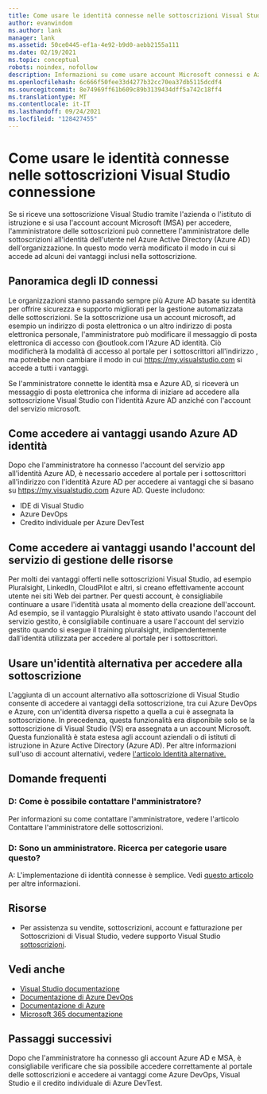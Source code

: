 ```yaml
---
title: Come usare le identità connesse nelle sottoscrizioni Visual Studio | Microsoft Docs
author: evanwindom
ms.author: lank
manager: lank
ms.assetid: 50ce0445-ef1a-4e92-b9d0-aebb2155a111
ms.date: 02/19/2021
ms.topic: conceptual
robots: noindex, nofollow
description: Informazioni su come usare account Microsoft connessi e Azure Active Directory identità
ms.openlocfilehash: 6c666f50fee33d4277b32cc70ea37db5115dcdf4
ms.sourcegitcommit: 8e74969ff61b609c89b3139434dff5a742c18ff4
ms.translationtype: MT
ms.contentlocale: it-IT
ms.lasthandoff: 09/24/2021
ms.locfileid: "128427455"
---
```

# <a name="how-to-use-connected-identities-in-visual-studio-subscriptions"></a>Come usare le identità connesse nelle sottoscrizioni Visual Studio connessione
Se si riceve una sottoscrizione Visual Studio tramite l'azienda o l'istituto di istruzione e si usa l'account account Microsoft (MSA) per accedere, l'amministratore delle sottoscrizioni può connettere l'amministratore delle sottoscrizioni all'identità dell'utente nel Azure Active Directory (Azure AD) dell'organizzazione.  In questo modo verrà modificato il modo in cui si accede ad alcuni dei vantaggi inclusi nella sottoscrizione. 

## <a name="overview-of-connected-ids"></a>Panoramica degli ID connessi
Le organizzazioni stanno passando sempre più Azure AD basate su identità per offrire sicurezza e supporto migliorati per la gestione automatizzata delle sottoscrizioni.  Se la sottoscrizione usa un account microsoft, ad esempio un indirizzo di posta elettronica o un altro indirizzo di posta elettronica personale, l'amministratore può modificare il messaggio di posta elettronica di accesso con @outlook.com l'Azure AD identità.  Ciò modificherà la modalità di accesso al portale per i sottoscrittori all'indirizzo , ma potrebbe non cambiare il modo in cui https://my.visualstudio.com si accede a tutti i vantaggi.  

Se l'amministratore connette le identità msa e Azure AD, si riceverà un messaggio di posta elettronica che informa di iniziare ad accedere alla sottoscrizione Visual Studio con l'identità Azure AD anziché con l'account del servizio microsoft. 

## <a name="how-to-access-benefits-using-azure-ad-identities"></a>Come accedere ai vantaggi usando Azure AD identità
Dopo che l'amministratore ha connesso l'account del servizio app all'identità Azure AD, è necessario accedere al portale per i sottoscrittori all'indirizzo con l'identità Azure AD per accedere ai vantaggi che si basano su https://my.visualstudio.com Azure AD.  Queste includono:
- IDE di Visual Studio
- Azure DevOps
- Credito individuale per Azure DevTest

## <a name="how-to-access-benefits-using-your-msa"></a>Come accedere ai vantaggi usando l'account del servizio di gestione delle risorse
Per molti dei vantaggi offerti nelle sottoscrizioni Visual Studio, ad esempio Pluralsight, LinkedIn, CloudPilot e altri, si creano effettivamente account utente nei siti Web dei partner.  Per questi account, è consigliabile continuare a usare l'identità usata al momento della creazione dell'account.  Ad esempio, se il vantaggio Pluralsight è stato attivato usando l'account del servizio gestito, è consigliabile continuare a usare l'account del servizio gestito quando si esegue il training pluralsight, indipendentemente dall'identità utilizzata per accedere al portale per i sottoscrittori.  

## <a name="use-an-alternate-identity-to-access-your-subscription"></a>Usare un'identità alternativa per accedere alla sottoscrizione
L'aggiunta di un account alternativo alla sottoscrizione di Visual Studio consente di accedere ai vantaggi della sottoscrizione, tra cui Azure DevOps e Azure, con un'identità diversa rispetto a quella a cui è assegnata la sottoscrizione. In precedenza, questa funzionalità era disponibile solo se la sottoscrizione di Visual Studio (VS) era assegnata a un account Microsoft. Questa funzionalità è stata estesa agli account aziendali o di istituti di istruzione in Azure Active Directory (Azure AD).  Per altre informazioni sull'uso di account alternativi, vedere [l'articolo Identità alternative.](vs-alternate-identity.md) 

## <a name="frequently-asked-questions"></a>Domande frequenti
### <a name="q-how-can-i-contact-my-admin-about-this"></a>D: Come è possibile contattare l'amministratore?
Per informazioni su [](contact-my-admin.md) come contattare l'amministratore, vedere l'articolo Contattare l'amministratore delle sottoscrizioni.  

### <a name="q-im-an-admin--how-do-i-use-this"></a>D: Sono un amministratore.  Ricerca per categorie usare questo?
A: L'implementazione di identità connesse è semplice.  Vedi [questo articolo](personal-email-sign-ins.md) per altre informazioni. 

## <a name="resources"></a>Risorse
- Per assistenza su vendite, sottoscrizioni, account e fatturazione per Sottoscrizioni di Visual Studio, vedere supporto Visual Studio [sottoscrizioni](https://aka.ms/vssubscriberhelp).

## <a name="see-also"></a>Vedi anche
- [Visual Studio documentazione](/visualstudio/)
- [Documentazione di Azure DevOps](/azure/devops/)
- [Documentazione di Azure](/azure/)
- [Microsoft 365 documentazione](/microsoft-365/)

## <a name="next-steps"></a>Passaggi successivi
Dopo che l'amministratore ha connesso gli account Azure AD e MSA, è consigliabile verificare che sia possibile accedere correttamente al portale delle sottoscrizioni e accedere ai vantaggi come Azure DevOps, Visual Studio e il credito individuale di Azure DevTest. [](https://my.visualstudio.com?wt.mc_id=o~msft~docs)